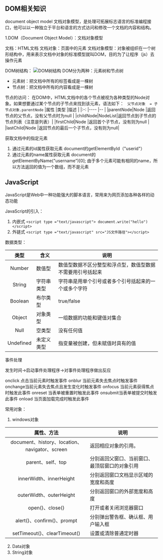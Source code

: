 ## DOM相关知识

document object model 文档对象模型，是处理可拓展标志语言的标准编程接口，他可以以一种独立于平台和语言的方式访问和修改一个文档的内容和结构。

1.DOM（Document Object Model）：文档对象模型

文档：HTML文档
文档对象：页面中的元素
文档对象模型：对象被组织在一个树形结构中，用来表示文档中对象的标准模型就叫DOM，目的为了让程序（js）去操作元素

DOM树结构：
![DOM树结构](https://img-blog.csdnimg.cn/20190803152814283.png?x-oss-process=image/watermark,type_ZmFuZ3poZW5naGVpdGk,shadow_10,text_aHR0cHM6Ly9ibG9nLmNzZG4ubmV0L3FxXzQxOTkzNTAz,size_16,color_FFFFFF,t_70)
DOM分为两种：元素树和节点树

- 元素树：把文档中所有的标签看成是一棵树
- 节点树：把文档中所有的内容看成是一棵树

节点的访问：
在DOM中，HTML文档中的各个节点被视为各种类型的Node对象。如果想要通过某个节点的子节点来找到该元素，语法如下：
``` 父节点对象  = 子节点对象.parentNode```
|属性       |类型   |描述                                |
|:-:       |----    |--                                 |
|parentNode|Node    |返回节点的父节点，没有父节点时为null  |
|childNode|NodeList|返回节点到子节点的节点列表（注意是列表）|
|firstChild|Node    |返回首个子节点，没有则为null         |
|lastChild|Node     |返回节点的最后一个子节点，没有则为null|

获取文档中的指定元素
1. 通过元素的id属性获取元素
document的getElementById（"userid"）
2. 通过元素的name属性获取元素
document的getElementByName("username")[0];
由于多个元素可能有相同的name，所以方法返回的值为一个数组，而不是元素


## JavaScript

JavaScript是Web中一种功能强大的脚本语言，常用来为网页添加各种各样的动态功能

JavaScript的引入：

1. 内嵌式
`<script type ="text/javascript"> document.write("hello")</script>`
2. 外链式
`<script type ="text/javascript" src="JS文件路径"></script>`

数据类型：

|类型     |含义      |说明                                                 |
|:-:      |----     |---                                                  |
|Number   |数值型    |数值型数据不区分整型和浮点型，数值型数据不需要用引号括起来|
|String   |字符串类型|字符串是用单个引号或者多个引号括起来的一个或多个字符      |
|Boolean  |布尔类型  |true/false                                           |
|Object   |对象类型  |一组数据的功能和键值对集合                             |
|Null     |空类型    |没有任何值                                            |
|Undefined|未定义类型|指变量被创建，但未赋值时具有的值                        |

事件处理

发生时间->启动事件处理程序->对事件处理程序做出反应

onclick 点击当前元素时触发事件
onblur  当前元素失去焦点时触发事件
onchange当前元素失去焦点且发生变化时触发事件
onfocus 当前元素获得焦点时触发此事件
onreset 当表单被重置时触发此事件
onsubmit当表单被提交时触发此事件
onload  当页面加载完成时触发此事件

常用对象：

 1. windows对象

 | 属性、方法|说明|
 |  :-:   |---|
 |document、history、location、navigator、screen|返回相应对象的引用。|
 |parent、self、top|分别返回父窗口、当前窗口、最顶层窗口的对象引用|
 |innerWidth、innerHeight|分别返回窗口文档显示区域的宽度和高度|
 |outerWidth、outerHeight|分别返回窗口的外部宽度和高度|
 |open()、close()|打开或者关闭浏览器窗口|、
 |alert()、confirm()、prompt|分别弹出警告框、确认框、用户输入框|
 |setTimeout()、clearTimeout()|设置或清除普通定时器|

 2. Data对象
 3. String对象


